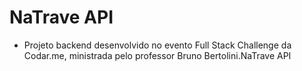 # NaTrave API
- Projeto backend desenvolvido no evento Full Stack Challenge da Codar.me, ministrada pelo professor Bruno Bertolini.NaTrave API
